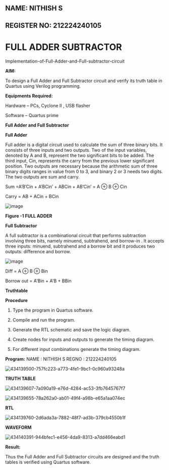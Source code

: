 ## NAME: NITHISH S 

## REGISTER NO: 212224240105

# FULL ADDER SUBTRACTOR

Implementation-of-Full-Adder-and-Full-subtractor-circuit

**AIM:**

To design a Full Adder and Full Subtractor circuit and verify its truth table in Quartus using Verilog programming.

**Equipments Required:**

Hardware – PCs, Cyclone II , USB flasher

Software – Quartus prime

**Full Adder and Full Subtractor**

**Full Adder**

Full adder is a digital circuit used to calculate the sum of three binary bits. It consists of three inputs and two outputs. Two of the input variables, denoted by A and B, represent the two significant bits to be added. The third input, Cin, represents the carry from the previous lower significant position. Two outputs are necessary because the arithmetic sum of three binary digits ranges in value from 0 to 3, and binary 2 or 3 needs two digits. The two outputs are sum and carry.

Sum =A’B’Cin + A’BCin’ + ABCin + AB’Cin’ = A ⊕ B ⊕ Cin 

Carry = AB + ACin + BCin

![image](https://github.com/naavaneetha/FULL_ADDER_SUBTRACTOR/assets/154305477/0f30ba51-5ffb-4198-845f-18e054f675e7)

**Figure -1 FULL ADDER**

**Full Subtractor**

A full subtractor is a combinational circuit that performs subtraction involving three bits, namely minuend, subtrahend, and borrow-in . It accepts three inputs: minuend, subtrahend and a borrow bit and it produces two outputs: difference and borrow.

![image](https://github.com/naavaneetha/FULL_ADDER_SUBTRACTOR/assets/154305477/02b24f51-ab51-4304-9ad6-7b81ffc1ead5)

Diff = A ⊕ B ⊕ Bin 

Borrow out = A'Bin + A'B + BBin

**Truthtable**

**Procedure**
1. Type the program in Quartus software.

2. Compile and run the program.

3. Generate the RTL schematic and save the logic diagram.

4. Create nodes for inputs and outputs to generate the timing diagram.

5. For different input combinations generate the timing diagram.


**Program:**
NAME : NITHISH S
REGNO : 212224240105

![434139500-757fc223-a773-4fe1-9bc1-0c960a93248a](https://github.com/user-attachments/assets/bc90bceb-74ca-4eee-a296-79f8ad98cb58)



**TRUTH TABLE**

![434139607-7a090a19-e76d-4284-ac53-3fb7645767f7](https://github.com/user-attachments/assets/d1e8562f-78d3-45c0-87c4-2f2c8fdaa742)


![434139655-78a262a0-ab01-49f4-a98b-e65a1aa074ec](https://github.com/user-attachments/assets/810cdbc8-4d5c-4814-bc92-ecdb319c97f4)


**RTL**

![434139760-2d6ada3a-7882-48f7-ad3b-379cb4550b1f](https://github.com/user-attachments/assets/da4b73f3-016c-4135-ad48-10e45dcc767c)

**WAVEFORM**

![434140391-944bfec1-e456-4da9-8313-a7dd466eabd1](https://github.com/user-attachments/assets/44b36c12-c5d9-43c2-9683-8842a65d8f27)


**Result:**

Thus the Full Adder and Full Subtractor circuits are designed and the truth tables is verified using Quartus software.



